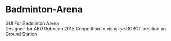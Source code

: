 # Badminton-Arena
GUI For Badminton Arena
<br />
Designed for ABU Robocon 2015 Conpetition to visualise ROBOT position on Ground Station
